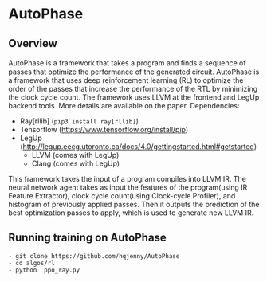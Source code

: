 # AutoPhase

## Overview 
AutoPhase is a framework that takes a program and ﬁnds a sequence of passes that optimize the performance of the generated circuit. 
AutoPhase is a framework that uses deep reinforcement learning (RL) to optimize the order of the passes that increase the performance of the RTL by minimizing the clock cycle count. The framework uses LLVM at the frontend and LegUp backend tools. More details are available on the paper. 
Dependencies:
- Ray[rllib] (`pip3 install ray[rllib]`) 
- Tensorflow (https://www.tensorflow.org/install/pip)
- LegUp (http://legup.eecg.utoronto.ca/docs/4.0/gettingstarted.html#getstarted)
  - LLVM (comes with LegUp)
  - Clang (comes with LegUp)

This framework takes the input of a program compiles into LLVM IR. The neural network agent takes as input the features of the program(using IR Feature Extractor), clock cycle count(using Clock-cycle Profiler), and histogram of previously applied passes. Then it outputs the prediction of the best optimization passes to apply, which is used to generate new LLVM IR.  

## Running training on AutoPhase

```
- git clone https://github.com/hqjenny/AutoPhase
- cd algos/rl
- python  ppo_ray.py
```


